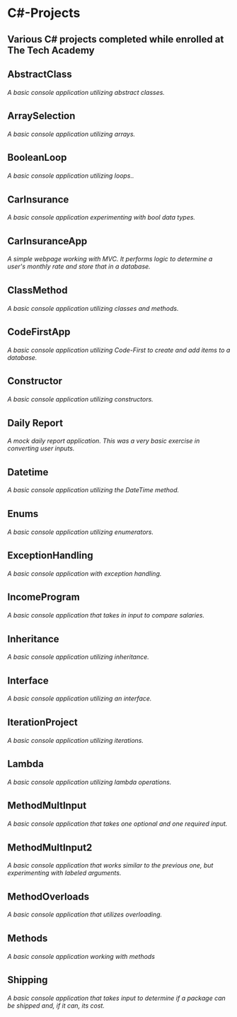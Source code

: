 # C#-Projects
## Various C# projects completed while enrolled at The Tech Academy


## AbstractClass
###### A basic console application utilizing abstract classes.
## ArraySelection
###### A basic console application utilizing arrays.

## BooleanLoop
###### A basic console application utilizing loops..

## CarInsurance
###### A basic console application experimenting with bool data types.

## CarInsuranceApp
###### A simple webpage working with MVC. It performs logic to determine a user's monthly rate and store that in a database.

## ClassMethod
###### A basic console application utilizing classes and methods.

## CodeFirstApp
###### A basic console application utilizing Code-First to create and add items to a database.

## Constructor
###### A basic console application utilizing constructors.

## Daily Report
###### A mock daily report application. This was a very basic exercise in converting user inputs.

## Datetime
###### A basic console application utilizing the DateTime method.

## Enums
###### A basic console application utilizing enumerators.

## ExceptionHandling
###### A basic console application with exception handling.

## IncomeProgram
###### A basic console application that takes in input to compare salaries.

## Inheritance
###### A basic console application utilizing inheritance.

## Interface
###### A basic console application utilizing an interface.

## IterationProject
###### A basic console application utilizing iterations.

## Lambda
###### A basic console application utilizing lambda operations.

## MethodMultInput
###### A basic console application that takes one optional and one required input.

## MethodMultInput2
###### A basic console application that works similar to the previous one, but experimenting with labeled arguments.

## MethodOverloads
###### A basic console application that utilizes overloading.

## Methods
###### A basic console application working with methods

## Shipping
###### A basic console application that takes input to determine if a package can be shipped and, if it can, its cost.